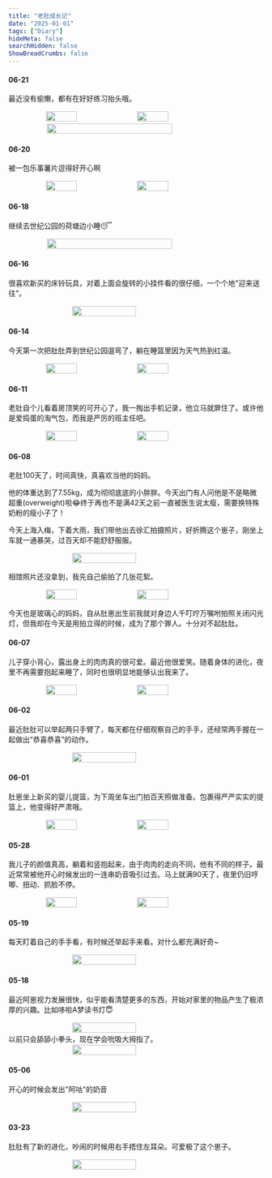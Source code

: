 ```yaml
---
title: "老肚成长记"
date: "2025-01-01"
tags: ["Diary"]
hideMeta: false
searchHidden: false
ShowBreadCrumbs: false
---
```

#### 06-21
最近没有偷懒，都有在好好练习抬头哦。
<div style="display: flex; justify-content: center; flex-wrap: wrap;">
  <img src="images/IMG_0621_1.jpeg" alt="" style="width: 35%; margin: 2px;">
  <img src="images/IMG_0621_2.jpeg" alt="" style="width: 35%; margin: 2px;">
</div>
<div style="display: flex; justify-content: center; flex-wrap: wrap;">
  <img src="images/IMG_0621_3.jpeg" alt="" style="width: 70%; margin: 2px;">
</div>


#### 06-20
被一包乐事薯片逗得好开心啊
<div style="display: flex; justify-content: center; flex-wrap: wrap;">
  <img src="images/IMG_0620_1.jpeg" alt="" style="width: 35%; margin: 2px;">
  <img src="images/IMG_0620_2.jpeg" alt="" style="width: 35%; margin: 2px;">
</div>

#### 06-18
继续去世纪公园的荷塘边小睡😴
<div style="display: flex; justify-content: center; flex-wrap: wrap;">
  <img src="images/IMG_0618_1.jpeg" alt="" style="width: 70%; margin: 2px;">
</div>

#### 06-16
很喜欢新买的床铃玩具，对着上面会旋转的小挂件看的很仔细，一个个地"迎来送往"。
<div style="display: flex; justify-content: center; flex-wrap: wrap;">
  <img src="images/IMG_0616_1.jpeg" alt="" style="width: 50%; margin: 2px;">
</div>

#### 06-14
今天第一次把肚肚弄到世纪公园遛弯了，躺在睡篮里因为天气热到红温。
<div style="display: flex; justify-content: center; flex-wrap: wrap;">
  <img src="images/IMG_0614_1.jpeg" alt="" style="width: 35%; margin: 2px;">
  <img src="images/IMG_0614_2.jpeg" alt="" style="width: 35%; margin: 2px;">
</div>

#### 06-11
老肚自个儿看着房顶笑的可开心了，我一掏出手机记录，他立马就屏住了。或许他是爱捣蛋的淘气包，而我是严厉的班主任吧。
<div style="display: flex; justify-content: center; flex-wrap: wrap;">
  <img src="images/IMG_0611_1.jpeg" alt="" style="width: 35%; margin: 2px;">
  <img src="images/IMG_0611_2.jpeg" alt="" style="width: 35%; margin: 2px;">
</div>


#### 06-08
老肚100天了，时间真快，真喜欢当他的妈妈。

他的体重达到了7.55kg，成为彻彻底底的小胖胖。今天出门有人问他是不是略微超重(overweight)啦😂终于再也不是满42天之前一直被医生说太瘦，需要换特殊奶粉的瘦小子了！

今天上海入梅，下着大雨，我们带他出去徐汇拍摄照片，好折腾这个崽子，刚坐上车就一通暴哭，过百天却不能舒舒服服。
<div style="display: flex; justify-content: center; flex-wrap: wrap;">
  <img src="images/IMG_0608_1.jpeg" alt="" style="width: 50%; margin: 2px;">
</div>

相馆照片还没拿到，我先自己偷拍了几张花絮。
<div style="display: flex; justify-content: center; flex-wrap: wrap;">
  <img src="images/IMG_0608_2.jpeg" alt="" style="width: 35%; margin: 2px;">
  <img src="images/IMG_0608_3.jpeg" alt="" style="width: 35%; margin: 2px;">
</div>

今天也是玻璃心的妈妈，自从肚崽出生前我就对身边人千叮咛万嘱咐拍照关闭闪光灯，但我却在今天是用拍立得的时候，成为了那个罪人。十分对不起肚肚。

#### 06-07
儿子穿小背心，露出身上的肉肉真的很可爱。最近他很爱笑。随着身体的进化，夜里不再需要抱起来睡了，同时也很明显地能够认出我来了。
<div style="display: flex; justify-content: center; flex-wrap: wrap;">
  <img src="images/IMG_0607_1.jpeg" alt="" style="width: 35%; margin: 2px;">
  <img src="images/IMG_0607_2.jpeg" alt="" style="width: 35%; margin: 2px;">
</div>

#### 06-02
最近肚肚可以举起两只手臂了，每天都在仔细观察自己的手手，还经常两手握在一起做出“恭喜恭喜”的动作。
<div style="display: flex; justify-content: center; flex-wrap: wrap;">
  <img src="images/IMG_0602_1.jpeg" alt="" style="width: 50%; margin: 2px;">
</div>

#### 06-01
肚崽坐上新买的婴儿提篮，为下周坐车出门拍百天照做准备。包裹得严严实实的提篮上，他变得好严肃哦。
<div style="display: flex; justify-content: center; flex-wrap: wrap;">
  <img src="images/IMG_0601_1.jpeg" alt="" style="width: 35%; margin: 2px;">
  <img src="images/IMG_0601_2.jpeg" alt="" style="width: 35%; margin: 2px;">
</div>

#### 05-28

我儿子的颜值真高，躺着和竖抱起来，由于肉肉的走向不同，他有不同的样子。最近常常被他开心时候发出的一连串奶音吸引过去。马上就满90天了，夜里仍旧哼唧、扭动、抓脸不停。
<div style="display: flex; justify-content: center; flex-wrap: wrap;">
  <img src="images/IMG_0528_1.jpeg" alt="" style="width: 35%; margin: 2px;">
  <img src="images/IMG_0528_2.jpeg" alt="" style="width: 35%; margin: 2px;">
</div>

#### 05-19
每天盯着自己的手手看，有时候还举起手来看。对什么都充满好奇~
<div style="display: flex; justify-content: center; flex-wrap: wrap;">
  <img src="images/IMG_0519_1.jpeg" alt="" style="width: 50%; margin: 2px;">
</div>


#### 05-18
最近阿崽视力发展很快，似乎能看清楚更多的东西，开始对家里的物品产生了极浓厚的兴趣。比如哆啦A梦读书灯😇
<div style="display: flex; justify-content: center; flex-wrap: wrap;">
  <img src="images/IMG_0518_1.jpeg" alt="" style="width: 50%; margin: 2px;">
</div>
以前只会舔舔小拳头，现在学会吮吸大拇指了。
<div style="display: flex; justify-content: center; flex-wrap: wrap;">
  <img src="images/IMG_0518_2.jpeg" alt="" style="width: 50%; margin: 2px;">
</div>

#### 05-06
开心的时候会发出"阿咕"的奶音
<div style="display: flex; justify-content: center; flex-wrap: wrap;">
  <img src="images/IMG_0506_1.jpg" alt="" style="width: 50%; margin: 2px;">
</div>

#### 03-23
肚肚有了新的进化，吵闹的时候用右手捂住左耳朵。可爱极了这个崽子。
<div style="display: flex; justify-content: center; flex-wrap: wrap;">
  <img src="images/IMG_0323_1.jpeg" alt="" style="width: 50%; margin: 2px;">
</div>